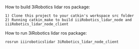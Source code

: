 How to build 3iRobotics lidar ros package:

    1) Clone this project to your catkin's workspace src folder
    2) Running catkin_make to build iiiRobotics_lidar_node and iiiRobotics_lidar_node_client

How to run 3iRobotics lidar ros package:

	
	rosrun iiiroboticslidar 3iRobotics_lidar_node_client


